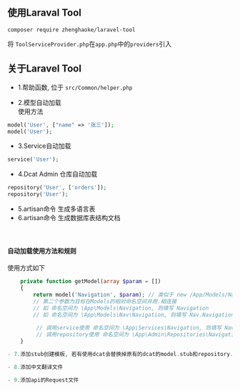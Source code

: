 ## 使用Laraval Tool
`composer require zhenghaoke/laravel-tool`

将 `ToolServiceProvider.php`在`app.php`中的`providers`引入
## 关于Laravel Tool

- 1.帮助函数, 位于 `src/Common/helper.php`

- 2.模型自动加载<br>
使用方法
```php
model('User', ["name" => '张三']);
model('User');
```
- 3.Service自动加载<br>
```php
service('User');
```
- 4.Dcat Admin 仓库自动加载<br>
```php
repository('User', ['orders']);
repository('User');
```

- 5.artisan命令 生成多语言表
- 6.artisan命令 生成数据库表结构文档
  <br><br><br>

#### 自动加载使用方法和规则<br>
  使用方式如下
```php
    private function getModel(array $param = [])
    {
        return model('Navigation', $param); // 类似于 new /App/Models/Navigation($param) 不过使用的是他的一个单例
        // 第二个参数为目标在Models的相对命名空间并用.相连接
        // 如 命名空间为 \App\Models\Navigation, 则填写 Navigation
        // 如 命名空间为 \App\Models\Nav\Navigation, 则填写 Nav.Navigation
        
         // 调用service使用 命名空间为 \App\Services\Navigation, 则填写 Navigation
         // 调用repository使用 命名空间为 \App\Admin\Repositories\Navigation, 则填写 Navigation
    }

- 7.添加stub创建模板, 若有使用dcat会替换掉原有的dcat的model.stub和repository.stub

- 8.添加中文翻译文件

- 9.添加api的Request文件